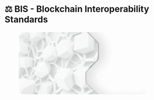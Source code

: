 # ⚖ BIS - Blockchain Interoperability Standards

<figure><img src="../../.gitbook/assets/Blockchain Interoperability Standards.gif" alt=""><figcaption></figcaption></figure>
